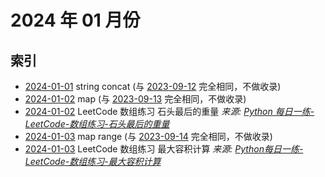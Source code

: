 # 2024 年 01 月份

## 索引

- [2024-01-01](#) string concat (与 [2023-09-12](../09/12/README.md) 完全相同，不做收录)
- [2024-01-02](#) map (与 [2023-09-13](../09/13/README.md) 完全相同，不做收录)
- [2024-01-02](./02/README.md) LeetCode 数组练习 石头最后的重量 _来源: [Python 每日一练-LeetCode-数组练习-石头最后的重量](https://www.bilibili.com/video/BV1kw411x7JT/)_
- [2024-01-03](#) map range (与 [2023-09-14](../09/14/README.md) 完全相同，不做收录)
- [2024-01-03](./03/README.md) LeetCode 数组练习 最大容积计算 _来源: [Python每日一练-LeetCode-数组练习-最大容积计算](https://www.bilibili.com/video/BV1EC4y1S7cq/)_
